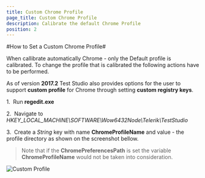```yaml
---
title: Custom Chrome Profile
page_title: Custom Chrome Profile
description: Calibrate the default Chrome Profile
position: 2
---
```

#How to Set a Custom Chrome Profile#

When callibrate automatically Chrome - only the Default profile is calibrated. To change the profile that is calibrated the following actions have to be performed.

As of version **2017.2** Test Studio also provides options for the user to support **custom profile** for Chrome through setting **custom registry keys**.

1.&nbsp; Run **regedit.exe**

2.&nbsp; Navigate to *HKEY_LOCAL_MACHINE\SOFTWARE\Wow6432Node\Telerik\TestStudio*

3.&nbsp; Create a *String* key with name **ChromeProfileName** and value - the profile directory as shown on the screenshot bellow.

> Note that if the **ChromePreferencesPath** is set the variable **ChromeProfileName** would not be taken into consideration.

![Custom Profile][1]

[1]: /img/knowledge-base/browsers-kb/custom-chrome-profile/fig1.png
